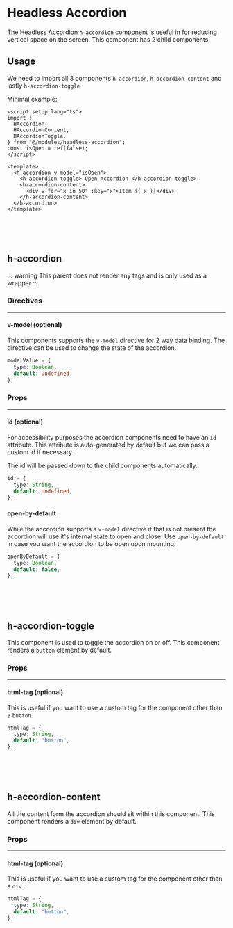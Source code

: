# Headless Accordion

The Headless Accordion `h-accordion` component is useful in for reducing vertical space on the screen. This component has 2 child components.

## Usage

We need to import all 3 components `h-accordion`, `h-accordion-content` and lastly `h-accordion-toggle`

Minimal example:

```vue
<script setup lang="ts">
import {
  HAccordion,
  HAccordionContent,
  HAccordionToggle,
} from "@/modules/headless-accordion";
const isOpen = ref(false);
</script>

<template>
  <h-accordion v-model="isOpen">
    <h-accordion-toggle> Open Accordion </h-accordion-toggle>
    <h-accordion-content>
      <div v-for="x in 50" :key="x">Item {{ x }}</div>
    </h-accordion-content>
  </h-accordion>
</template>
```

<br/><br/><br/>

## h-accordion

::: warning
This parent does not render any tags and is only used as a wrapper
:::

### Directives

---

#### v-model (optional)

This components supports the `v-model` directive for 2 way data binding. The directive can be used to change the state of the accordion.

```ts
modelValue = {
  type: Boolean,
  default: undefined,
};
```

### Props

---

#### id (optional)

For accessibility purposes the accordion components need to have an `id` attribute. This attribute is auto-generated by default but we can pass a custom id if necessary.

The id will be passed down to the child components automatically.

```ts
id = {
  type: String,
  default: undefined,
};
```

#### open-by-default

While the accordion supports a `v-model` directive if that is not present the accordion will use it's internal state to open and close. Use `open-by-default` in case you want the accordion to be open upon mounting.

```ts
openByDefault = {
  type: Boolean,
  default: false,
};
```

<br/><br/><br/>

## h-accordion-toggle

This component is used to toggle the accordion on or off. This component renders a `button` element by default.

### Props

---

#### html-tag (optional)

This is useful if you want to use a custom tag for the component other than a `button`.

```ts
htmlTag = {
  type: String,
  default: "button",
};
```

<br/><br/><br/>

## h-accordion-content

All the content form the accordion should sit within this component. This component renders a `div` element by default.

### Props

---

#### html-tag (optional)

This is useful if you want to use a custom tag for the component other than a `div`.

```ts
htmlTag = {
  type: String,
  default: "button",
};
```
